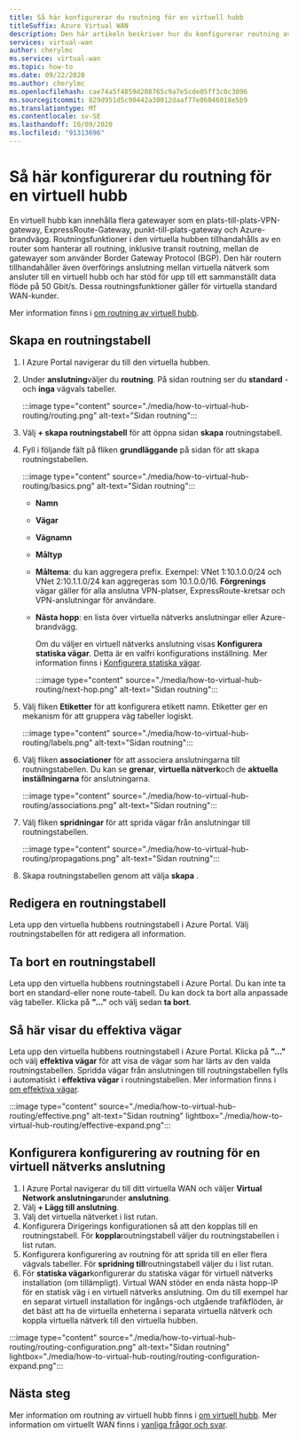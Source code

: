 ```yaml
---
title: Så här konfigurerar du routning för en virtuell hubb
titleSuffix: Azure Virtual WAN
description: Den här artikeln beskriver hur du konfigurerar routning av virtuell hubb
services: virtual-wan
author: cherylmc
ms.service: virtual-wan
ms.topic: how-to
ms.date: 09/22/2020
ms.author: cherylmc
ms.openlocfilehash: cae74a5f4859d208765c9a7e5cde05ff3c0c3096
ms.sourcegitcommit: 829d951d5c90442a38012daaf77e86046018e5b9
ms.translationtype: MT
ms.contentlocale: sv-SE
ms.lasthandoff: 10/09/2020
ms.locfileid: "91313696"
---
```

# <a name="how-to-configure-virtual-hub-routing"></a>Så här konfigurerar du routning för en virtuell hubb

En virtuell hubb kan innehålla flera gatewayer som en plats-till-plats-VPN-gateway, ExpressRoute-Gateway, punkt-till-plats-gateway och Azure-brandvägg. Routningsfunktioner i den virtuella hubben tillhandahålls av en router som hanterar all routning, inklusive transit routning, mellan de gatewayer som använder Border Gateway Protocol (BGP). Den här routern tillhandahåller även överförings anslutning mellan virtuella nätverk som ansluter till en virtuell hubb och har stöd för upp till ett sammanställt data flöde på 50 Gbit/s. Dessa routningsfunktioner gäller för virtuella standard WAN-kunder.

Mer information finns i [om routning av virtuell hubb](about-virtual-hub-routing.md).

## <a name="create-a-route-table"></a><a name="create-table"></a>Skapa en routningstabell

1. I Azure Portal navigerar du till den virtuella hubben.
2. Under **anslutning**väljer du **routning**. På sidan routning ser du **standard** -och **inga** vägvals tabeller.

   :::image type="content" source="./media/how-to-virtual-hub-routing/routing.png" alt-text="Sidan routning":::
3. Välj **+ skapa routningstabell** för att öppna sidan **skapa** routningstabell.
4. Fyll i följande fält på fliken **grundläggande** på sidan för att skapa routningstabellen.

   :::image type="content" source="./media/how-to-virtual-hub-routing/basics.png" alt-text="Sidan routning":::

   * **Namn**
   * **Vägar**
   * **Vägnamn**
   * **Måltyp**
   * **Måltema**: du kan aggregera prefix. Exempel: VNet 1:10.1.0.0/24 och VNet 2:10.1.1.0/24 kan aggregeras som 10.1.0.0/16. **Förgrenings** vägar gäller för alla anslutna VPN-platser, ExpressRoute-kretsar och VPN-anslutningar för användare.
   * **Nästa hopp**: en lista över virtuella nätverks anslutningar eller Azure-brandvägg.

     Om du väljer en virtuell nätverks anslutning visas **Konfigurera statiska vägar**. Detta är en valfri konfigurations inställning. Mer information finns i [Konfigurera statiska vägar](about-virtual-hub-routing.md#static).

      :::image type="content" source="./media/how-to-virtual-hub-routing/next-hop.png" alt-text="Sidan routning":::

5. Välj fliken **Etiketter** för att konfigurera etikett namn. Etiketter ger en mekanism för att gruppera väg tabeller logiskt.

    :::image type="content" source="./media/how-to-virtual-hub-routing/labels.png" alt-text="Sidan routning":::

6. Välj fliken **associationer** för att associera anslutningarna till routningstabellen.
Du kan se **grenar**, **virtuella nätverk**och de **aktuella inställningarna** för anslutningarna.

    :::image type="content" source="./media/how-to-virtual-hub-routing/associations.png" alt-text="Sidan routning":::

7. Välj fliken **spridningar** för att sprida vägar från anslutningar till routningstabellen.

    :::image type="content" source="./media/how-to-virtual-hub-routing/propagations.png" alt-text="Sidan routning":::

8. Skapa routningstabellen genom att välja **skapa** .

## <a name="to-edit-a-route-table"></a><a name="edit-table"></a>Redigera en routningstabell

Leta upp den virtuella hubbens routningstabell i Azure Portal. Välj routningstabellen för att redigera all information.

## <a name="to-delete-a-route-table"></a><a name="delete-table"></a>Ta bort en routningstabell

Leta upp den virtuella hubbens routningstabell i Azure Portal. Du kan inte ta bort en standard-eller none route-tabell. Du kan dock ta bort alla anpassade väg tabeller. Klicka på **"..."** och välj sedan **ta bort**.

## <a name="to-view-effective-routes"></a><a name="view-routes"></a>Så här visar du effektiva vägar

Leta upp den virtuella hubbens routningstabell i Azure Portal. Klicka på **"..."** och välj **effektiva vägar** för att visa de vägar som har lärts av den valda routningstabellen. Spridda vägar från anslutningen till routningstabellen fylls i automatiskt i **effektiva vägar** i routningstabellen. Mer information finns i [om effektiva vägar](effective-routes-virtual-hub.md).

:::image type="content" source="./media/how-to-virtual-hub-routing/effective.png" alt-text="Sidan routning" lightbox="./media/how-to-virtual-hub-routing/effective-expand.png":::

## <a name="to-set-up-routing-configuration-for-a-virtual-network-connection"></a><a name="routing-configuration"></a>Konfigurera konfigurering av routning för en virtuell nätverks anslutning

1. I Azure Portal navigerar du till ditt virtuella WAN och väljer **Virtual Network anslutningar**under **anslutning**.
1. Välj **+ Lägg till anslutning**.
1. Välj det virtuella nätverket i list rutan.
1. Konfigurera Dirigerings konfigurationen så att den kopplas till en routningstabell. För **koppla**routningstabell väljer du routningstabellen i list rutan.
1. Konfigurera konfigurering av routning för att sprida till en eller flera vägvals tabeller. För **spridning till**routningstabell väljer du i list rutan.
1. För **statiska vägar**konfigurerar du statiska vägar för virtuell nätverks installation (om tillämpligt). Virtual WAN stöder en enda nästa hopp-IP för en statisk väg i en virtuell nätverks anslutning. Om du till exempel har en separat virtuell installation för ingångs-och utgående trafikflöden, är det bäst att ha de virtuella enheterna i separata virtuella nätverk och koppla virtuella nätverk till den virtuella hubben.


:::image type="content" source="./media/how-to-virtual-hub-routing/routing-configuration.png" alt-text="Sidan routning" lightbox="./media/how-to-virtual-hub-routing/routing-configuration-expand.png":::

## <a name="next-steps"></a>Nästa steg

Mer information om routning av virtuell hubb finns i [om virtuell hubb](about-virtual-hub-routing.md).
Mer information om virtuellt WAN finns i [vanliga frågor och svar](virtual-wan-faq.md).
